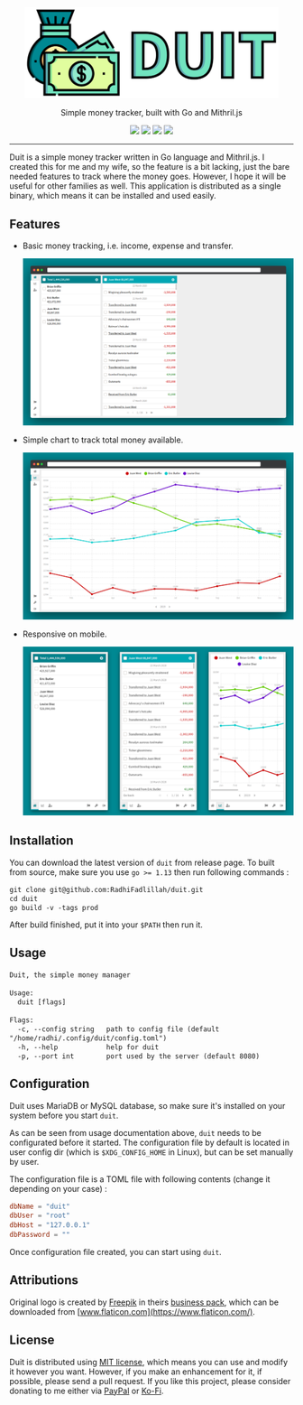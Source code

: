<p align="center">
	<img src="https://raw.githubusercontent.com/RadhiFadlillah/duit/master/docs/readme/logo.png" alt="Duit" width="450">
</p>
<p align="center">Simple money tracker, built with Go and Mithril.js</p>
<p align="center">
	<a href="https://choosealicense.com/licenses/mit"><img src="https://img.shields.io/static/v1?label=license&message=MIT&color=5fa6b0"></a>
	<a href="https://goreportcard.com/report/github.com/RadhiFadlillah/duit"><img src="https://goreportcard.com/badge/github.com/RadhiFadlillah/duit"></a>
	<a href="https://www.paypal.me/RadhiFadlillah"><img src="https://img.shields.io/static/v1?label=donate&message=PayPal&color=00457C&logo=paypal"></a>
	<a href="https://ko-fi.com/radhifadlillah"><img src="https://img.shields.io/static/v1?label=donate&message=Ko-fi&color=F16061&logo=ko-fi"></a>
</p>

---

Duit is a simple money tracker written in Go language and Mithril.js. I created this for me and my wife, so the feature is a bit lacking, just the bare needed features to track where the money goes. However, I hope it will be useful for other families as well. This application is distributed as a single binary, which means it can be installed and used easily.

## Features

- Basic money tracking, i.e. income, expense and transfer.

   ![Basic money tracking](https://raw.githubusercontent.com/RadhiFadlillah/duit/master/docs/readme/basic-list.png)

- Simple chart to track total money available.

   ![Simple chart](https://raw.githubusercontent.com/RadhiFadlillah/duit/master/docs/readme/simple-chart.png)

- Responsive on mobile.

   ![Mobile responsive](https://raw.githubusercontent.com/RadhiFadlillah/duit/master/docs/readme/mobile.png)

## Installation

You can download the latest version of `duit` from release page. To built from source, make sure you use `go >= 1.13` then run following commands :

```
git clone git@github.com:RadhiFadlillah/duit.git
cd duit
go build -v -tags prod
```

After build finished, put it into your `$PATH` then run it.

## Usage

```
Duit, the simple money manager

Usage:
  duit [flags]

Flags:
  -c, --config string   path to config file (default "/home/radhi/.config/duit/config.toml")
  -h, --help            help for duit
  -p, --port int        port used by the server (default 8080)
```

## Configuration

Duit uses MariaDB or MySQL database, so make sure it's installed on your system before you start `duit`. 

As can be seen from usage documentation above, `duit` needs to be configurated before it started. The configuration file by default is located in user config dir (which is `$XDG_CONFIG_HOME` in Linux), but can be set manually by user.

The configuration file is a TOML file with following contents (change it depending on your case) :

```toml
dbName = "duit"
dbUser = "root"
dbHost = "127.0.0.1"
dbPassword = ""
```

Once configuration file created, you can start using `duit`.

## Attributions

Original logo is created by [Freepik](https://www.flaticon.com/authors/freepik) in theirs [business pack](https://www.flaticon.com/packs/business-471), which can be downloaded from [www.flaticon.com](https://www.flaticon.com/).

## License

Duit is distributed using [MIT license](https://choosealicense.com/licenses/mit/), which means you can use and modify it however you want. However, if you make an enhancement for it, if possible, please send a pull request. If you like this project, please consider donating to me either via [PayPal](https://www.paypal.me/RadhiFadlillah) or [Ko-Fi](https://ko-fi.com/radhifadlillah).